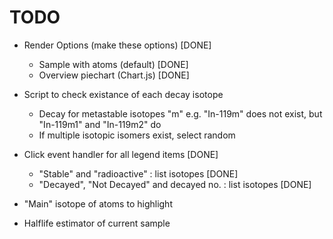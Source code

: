# TODO

- Render Options (make these options) [DONE]
    - Sample with atoms (default) [DONE]
    - Overview piechart (Chart.js) [DONE]

- Script to check existance of each decay isotope
    - Decay for metastable isotopes "m" e.g. "In-119m" does not exist, but "In-119m1" and "In-119m2" do
    - If multiple isotopic isomers exist, select random

- Click event handler for all legend items [DONE]
    - "Stable" and "radioactive" : list isotopes [DONE]
    - "Decayed", "Not Decayed" and decayed no. : list isotopes [DONE]

- "Main" isotope of atoms to highlight

- Halflife estimator of current sample